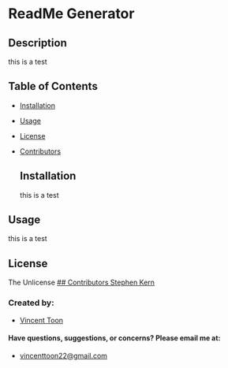 
  # ReadMe Generator
  ## Description
  this is a test
  ## Table of Contents
  * [Installation](#installation)
  * [Usage](#usage)
  * [License](#license)
  * [Contributors](#contributors)

  
    ## Installation
    this is a test
  ## Usage
  this is a test
  ## License
  The Unlicense
  [
    ## Contributors
    Stephen Kern](https://github.com/stephen-kern)

  ### Created by:
  * [Vincent Toon](https://github.com/vincenttoon)
  #### Have questions, suggestions, or concerns? Please email me at:
  * vincenttoon22@gmail.com
